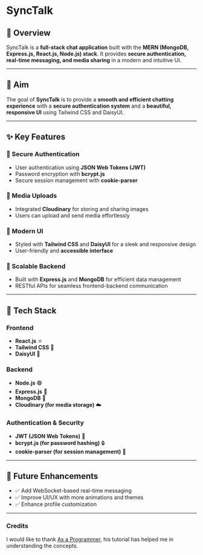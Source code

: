 # SyncTalk

## **📌 Overview**  
SyncTalk is a **full-stack chat application** built with the **MERN (MongoDB, Express.js, React.js, Node.js) stack**. It provides **secure authentication, real-time messaging, and media sharing** in a modern and intuitive UI.  

---

## **🎯 Aim**  
The goal of **SyncTalk** is to provide a **smooth and efficient chatting experience** with a **secure authentication system** and a **beautiful, responsive UI** using Tailwind CSS and DaisyUI.  

---

## **✨ Key Features**  

### **🔐 Secure Authentication**  
- User authentication using **JSON Web Tokens (JWT)**  
- Password encryption with **bcrypt.js**  
- Secure session management with **cookie-parser**  

### **📸 Media Uploads**  
- Integrated **Cloudinary** for storing and sharing images  
- Users can upload and send media effortlessly  

### **🎨 Modern UI**  
- Styled with **Tailwind CSS** and **DaisyUI** for a sleek and responsive design  
- User-friendly and **accessible interface**  

### **📡 Scalable Backend**  
- Built with **Express.js** and **MongoDB** for efficient data management  
- RESTful APIs for seamless frontend-backend communication  

---

## **🚀 Tech Stack**  

### **Frontend**  
- **React.js** ⚛️  
- **Tailwind CSS** 🎨  
- **DaisyUI** 🌼  

### **Backend**  
- **Node.js** 🟢  
- **Express.js** 🚀  
- **MongoDB** 🍃  
- **Cloudinary (for media storage)** ☁️  

### **Authentication & Security**  
- **JWT (JSON Web Tokens)** 🔑  
- **bcrypt.js (for password hashing)** 🔒  
- **cookie-parser (for session management)** 🍪  

---
## **📌 Future Enhancements**

- ✅ Add WebSocket-based real-time messaging
- ✅ Improve UI/UX with more animations and themes
- ✅ Enhance profile customization

---
### **Credits**

I would like to thank [As a Programmer](https://www.youtube.com/@asaprogrammer_), his tutorial has helped me in understanding the concepts.

